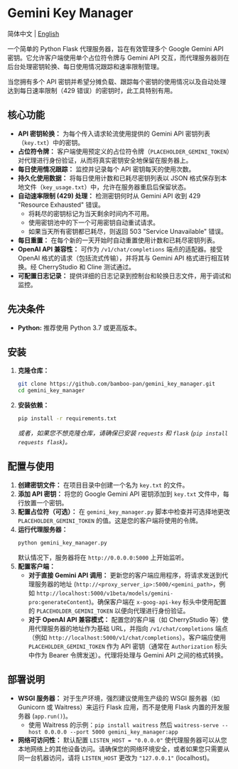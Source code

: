 # Gemini Key Manager

简体中文 | [English](README.md)

一个简单的 Python Flask 代理服务器，旨在有效管理多个 Google Gemini API 密钥。它允许客户端使用单个占位符令牌与 Gemini API 交互，而代理服务器则在后台处理密钥轮换、每日使用情况跟踪和速率限制管理。

当您拥有多个 API 密钥并希望分摊负载、跟踪每个密钥的使用情况以及自动处理达到每日速率限制（429 错误）的密钥时，此工具特别有用。

## 核心功能

*   **API 密钥轮换：** 为每个传入请求轮流使用提供的 Gemini API 密钥列表（`key.txt`）中的密钥。
*   **占位符令牌：** 客户端使用预定义的占位符令牌（`PLACEHOLDER_GEMINI_TOKEN`）对代理进行身份验证，从而将真实密钥安全地保留在服务器上。
*   **每日使用情况跟踪：** 监控并记录每个 API 密钥每天的使用次数。
*   **持久化使用数据：** 将每日使用计数和已耗尽密钥列表以 JSON 格式保存到本地文件（`key_usage.txt`）中，允许在服务器重启后保留状态。
*   **自动速率限制 (429) 处理：** 检测密钥何时从 Gemini API 收到 429 "Resource Exhausted" 错误。
    *   将耗尽的密钥标记为当天剩余时间内不可用。
    *   使用密钥池中的下一个可用密钥自动重试请求。
    *   如果当天所有密钥都已耗尽，则返回 503 "Service Unavailable" 错误。
*   **每日重置：** 在每个新的一天开始时自动重置使用计数和已耗尽密钥列表。
*   **OpenAI API 兼容性：** 可作为 `/v1/chat/completions` 端点的适配器。接受 OpenAI 格式的请求（包括流式传输），并将其与 Gemini API 格式进行相互转换。经 CherryStudio 和 Cline 测试通过。
*   **可配置日志记录：** 提供详细的日志记录到控制台和轮换日志文件，用于调试和监控。

## 先决条件

*   **Python:** 推荐使用 Python 3.7 或更高版本。

## 安装

1.  **克隆仓库：**
    ```bash
    git clone https://github.com/bamboo-pan/gemini_key_manager.git
    cd gemini_key_manager
    ```
2.  **安装依赖：**
    ```bash
    pip install -r requirements.txt
    ```
    *或者，如果您不想克隆仓库，请确保已安装 `requests` 和 `flask` (`pip install requests flask`)。*

## 配置与使用

1.  **创建密钥文件：** 在项目目录中创建一个名为 `key.txt` 的文件。
2.  **添加 API 密钥：** 将您的 Google Gemini API 密钥添加到 `key.txt` 文件中，每行放置一个密钥。
3.  **配置占位符（可选）：** 在 `gemini_key_manager.py` 脚本中检查并可选择地更改 `PLACEHOLDER_GEMINI_TOKEN` 的值。这是您的客户端将使用的令牌。
4.  **运行代理服务器：**
    ```bash
    python gemini_key_manager.py
    ```
    默认情况下，服务器将在 `http://0.0.0.0:5000` 上开始监听。
5.  **配置客户端：**
    *   **对于直接 Gemini API 调用：** 更新您的客户端应用程序，将请求发送到代理服务器的地址 (`http://<proxy_server_ip>:5000/<gemini_path>`，例如 `http://localhost:5000/v1beta/models/gemini-pro:generateContent`)。确保客户端在 `x-goog-api-key` 标头中使用配置的 `PLACEHOLDER_GEMINI_TOKEN` 以便向代理进行身份验证。
    *   **对于 OpenAI API 兼容模式：** 配置您的客户端（如 CherryStudio 等）使用代理服务器的地址作为基础 URL，并指向 `/v1/chat/completions` 端点（例如 `http://localhost:5000/v1/chat/completions`）。客户端应使用 `PLACEHOLDER_GEMINI_TOKEN` 作为 API 密钥（通常在 `Authorization` 标头中作为 Bearer 令牌发送）。代理将处理与 Gemini API 之间的格式转换。

## 部署说明

*   **WSGI 服务器：** 对于生产环境，强烈建议使用生产级的 WSGI 服务器（如 Gunicorn 或 Waitress）来运行 Flask 应用，而不是使用 Flask 内置的开发服务器 (`app.run()`)。
    *   使用 Waitress 的示例：`pip install waitress` 然后 `waitress-serve --host 0.0.0.0 --port 5000 gemini_key_manager:app`
*   **网络可访问性：** 默认配置 `LISTEN_HOST = "0.0.0.0"` 使代理服务器可以从您本地网络上的其他设备访问。请确保您的网络环境安全，或者如果您只需要从同一台机器访问，请将 `LISTEN_HOST` 更改为 `"127.0.0.1"` (localhost)。
